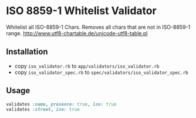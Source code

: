 # ISO 8859-1 Whitelist Validator

Whitelist all ISO-8859-1 Chars. Removes all chars that are not in ISO-8859-1 range.
http://www.utf8-chartable.de/unicode-utf8-table.pl

## Installation

* copy ```iso_validator.rb``` to ```app/validators/iso_validator.rb```
* copy ```iso_validator_spec.rb``` to ```spec/validators/iso_validator_spec.rb```

## Usage

```ruby
validates :name, presence: true, iso: true
validates :street, iso: true
```